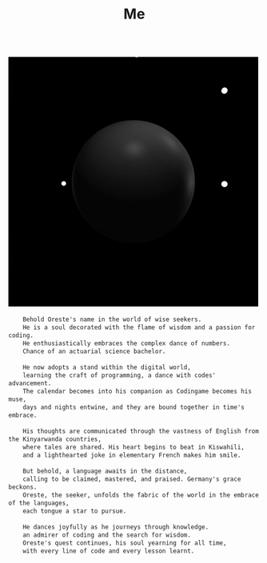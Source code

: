 # Me
<!DOCTYPE html>
<html>
	<body>
		<style>
			h1{
				text-align: center;
				padding : 50px;
			   }
		</style>
		<div>
			<img class= "h1" src="https://github.com/tuoreste/Me/blob/main/giphy.gif">
		</div>

		Behold Oreste's name in the world of wise seekers.
		He is a soul decorated with the flame of wisdom and a passion for coding.
		He enthusiastically embraces the complex dance of numbers.
		Chance of an actuarial science bachelor.
	
		He now adopts a stand within the digital world,
		learning the craft of programming, a dance with codes' advancement.
		The calendar becomes into his companion as Codingame becomes his muse,
		days and nights entwine, and they are bound together in time's embrace.
	
		His thoughts are communicated through the vastness of English from the Kinyarwanda countries,
		where tales are shared. His heart begins to beat in Kiswahili,
		and a lighthearted joke in elementary French makes him smile.

		But behold, a language awaits in the distance,
		calling to be claimed, mastered, and praised. Germany's grace beckons.
		Oreste, the seeker, unfolds the fabric of the world in the embrace of the languages,
		each tongue a star to pursue.

		He dances joyfully as he journeys through knowledge.
		an admirer of coding and the search for wisdom.
		Oreste's quest continues, his soul yearning for all time,
		with every line of code and every lesson learnt.
  
</body>
</html>
